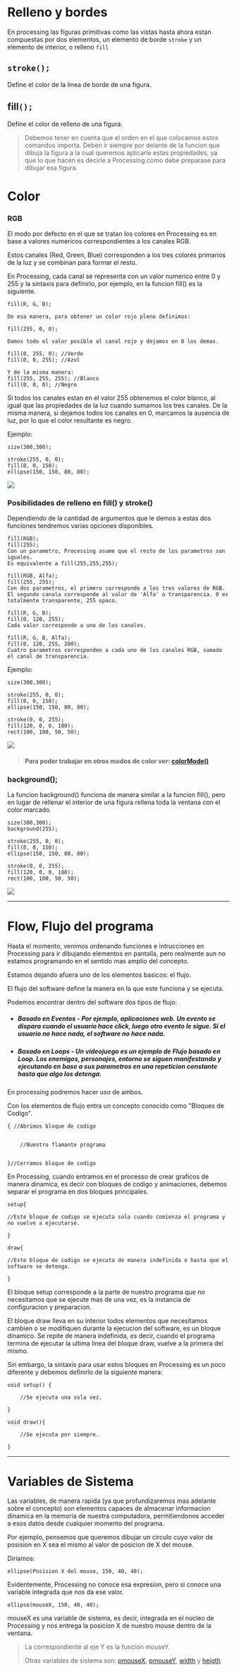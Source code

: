 # Relleno y bordes

En processing las figuras primitivas como las vistas hasta ahora estan compuestas por dos elementos, un elemento de borde `stroke` y un elemento de interior, o relleno `fill`

## `stroke();`

Define el color de la linea de borde de una figura.

## fill`();`

Define el color de relleno de una figura.

> Debemos tener en cuenta que el orden en el que colocamos estos comandos importa. Deben ir siempre por delante de la funcion que dibuja la figura a la cual queremos aplicarle estas propiedades, ya que lo que hacen es decirle a Processing como debe preparase para dibujar esa figura.

# Color

### RGB

El modo por defecto en el que se tratan los colores en Processing es en base a valores numericos correspondientes a los canales RGB.

Estos canales \(Red, Green, Blue\) corresponden a los tres colores primarios de la luz y se combinan para formar el resto.

En Processing, cada canal se representa con un valor numerico entre 0 y 255 y la sintaxis para definirlo, por ejemplo, en la funcion fill\(\) es la siguiente.

```Processing
fill(R, G, B);

De esa manera, para obtener un color rojo pleno definimos:

fill(255, 0, 0);

Damos todo el valor posible al canal rojo y dejamos en 0 los demas.

fill(0, 255, 0); //Verde
fill(0, 0, 255); //Azul

Y de la misma manera:
fill(255, 255, 255); //Blanco
fill(0, 0, 0); //Negro
```

Si todos los canales estan en el valor 255 obtenemos el color blanco, al igual que las propiedades de la luz cuando sumamos los tres canales. De la misma manera, si dejamos todos los canales en 0, marcamos la ausencia de luz, por lo que el color resultante es negro.

Ejemplo:

```Processing
size(300,300);

stroke(255, 0, 0);
fill(0, 0, 150);
ellipse(150, 150, 80, 80);
```

![](/assets/frame.jpg)

### Posibilidades de relleno en fill\(\) y stroke\(\)

Dependiendo de la cantidad de argumentos que le demos a estas dos funciones tendremos varias opciones disponibles.

```Processing
fill(RGB);
fill(255);
Con un parametro, Processing asume que el resto de los parametros son iguales. 
Es equivalente a fill(255,255,255);

fill(RGB, Alfa);
fill(255, 255);
Con dos parametros, el primero corresponde a los tres valores de RGB.
El segundo canala corresponde al valor de 'Alfa' o transparencia. 0 es totalmente transparente, 255 opaco.

fill(R, G, B);
fill(0, 120, 255);
Cada valor corresponde a uno de los canales.

fill(R, G, B, Alfa);
fill(0, 120, 255, 200);
Cuatro parametros corresponden a cada uno de los canales RGB, sumado el canal de transparencia.
```

Ejemplo:

```Processing
size(300,300);

stroke(255, 0, 0);
fill(0, 0, 150);
ellipse(150, 150, 80, 80);

stroke(0, 0, 255);
fill(120, 0, 0, 180);
rect(100, 100, 50, 50);
```

![](/assets/tres.jpg)

> #### Para poder trabajar en otros modos de color ver: [colorMode\(\)](https://processing.org/reference/colorMode_.html)

### background\(\);

La funcion background\(\) funciona de manera similar a la funcion fill\(\), pero en lugar de rellenar el interior de una figura rellena toda la ventana con el color marcado.

```Processing
size(300,300);
background(255);

stroke(255, 0, 0);
fill(0, 0, 150);
ellipse(150, 150, 80, 80);

stroke(0, 0, 255);
fill(120, 0, 0, 180);
rect(100, 100, 50, 50);
```

![](/assets/cuatro.jpg)

---

# Flow, Flujo del programa

Hasta el momento, venimos ordenando funciones e intrucciones en Processing para ir dibujando elementos en pantalla, pero realmente aun no estamos programando en el sentido mas amplio del concepto.

Estamos dejando afuera uno de los elementos basicos: el flujo.

El flujo del software define la manera en la que este funciona y se ejecuta.

Podemos encontrar dentro del software dos tipos de flujo:

* ##### Basado en Eventos - Por ejemplo, aplicaciones web. Un evento se dispara cuando el usuario hace click, luego otro evento le sigue. Si el usuario no hace nada, el software no hace nada.
* ##### Basado en Loops - Un videojuego es un ejemplo de Flujo basado en Loop. Los enemigos, personajes, entorno se siguen manifestando y ejecutando en base a sus parametros en una repeticion constante hasta que algo los detenga.

En processing podremos hacer uso de ambos.

Con los elementos de flujo entra un concepto conocido como "Bloques de Codigo".

```
{ //Abrimos bloque de codigo


    //Nuestro flamante programa


}//Cerramos bloque de codigo
```

En Processing, cuando entramos en el processo de crear graficos de manera dinamica, es decir con bloques de codigo y animaciones, debemos separar el programa en dos bloques principales.

```
setup{

//Este bloque de codigo se ejecuta solo cuando comienza el programa y no vuelve a ejecutarse.

}

draw{

//Este bloque de codigo se ejecuta de manera indefinida o hasta que el software se detenga.

}
```

El bloque setup corresponde a la parte de nuestro programa que no necesitamos que se ejecute mas de una vez, es la instancia de configuracion y preparacion.

El bloque draw lleva en su interior todos elementos que necesitamos cambien o se modifiquen durante la ejecucion del software, es un bloque dinamico. Se repite de manera indefinida, es decir, cuando el programa termina de ejecutar la ultima linea del bloque draw, vuelve a la primera del mismo.

Sin embargo, la sintaxis para usar estos bloques en Processing es un poco diferente y debemos definirlo de la siguiente manera:

```Processing
void setup() {

    //Se ejecuta una sola vez.

}

void draw(){

    //Se ejecuta por siempre.

}
```

---

# Variables de Sistema

Las variables, de manera rapida \(ya que profundizaremos mas adelante sobre el concepto\) son elementos capaces de almacenar informacion dinamica en la memoria de nuestra computadora, permitiendonos acceder a esos datos desde cualquier momento del programa.

Por ejemplo, pensemos que queremos dibujar un circulo cuyo valor de posision en X sea el mismo al valor de posicion de X del mouse.

Diriamos:

```
ellipse(Posision X del mouse, 150, 40, 40);
```

Evidentemente, Processing no conoce esa expresion, pero si conoce una variable integrada que nos da ese valor.

```
ellipse(mouseX, 150, 40, 40);
```

mouseX es una variable de sistema, es decir, integrada en el nucleo de Processing y nos entrega la posicion X de nuestro mouse dentro de la ventana.

> La correspondiente al eje Y es la funcion mouseY.
>
> Otras variables de sistema son: [pmouseX](https://processing.org/reference/pmouseX.html), [pmouseY](https://processing.org/reference/pmouseY.html), [width](https://processing.org/reference/width.html) y [heigth](https://processing.org/reference/height.html)



